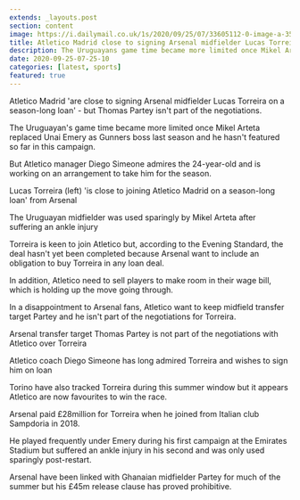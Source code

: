 ```yaml
---
extends: _layouts.post
section: content
image: https://i.dailymail.co.uk/1s/2020/09/25/07/33605112-0-image-a-35_1601014601502.jpg 
title: Atletico Madrid close to signing Arsenal midfielder Lucas Torreira on loan 
description: The Uruguayans game time became more limited once Mikel Arteta replaced Unai Emery as Gunners boss last season and he hasnt featured so far in this campaign. 
date: 2020-09-25-07-25-10 
categories: [latest, sports] 
featured: true 
--- 
```

Atletico Madrid 'are close to signing Arsenal midfielder Lucas Torreira on a season-long loan' - but Thomas Partey isn't part of the negotiations.

The Uruguayan's game time became more limited once Mikel Arteta replaced Unai Emery as Gunners boss last season and he hasn't featured so far in this campaign.

But Atletico manager Diego Simeone admires the 24-year-old and is working on an arrangement to take him for the season.

Lucas Torreira (left) 'is close to joining Atletico Madrid on a season-long loan' from Arsenal

The Uruguayan midfielder was used sparingly by Mikel Arteta after suffering an ankle injury

Torreira is keen to join Atletico but, according to the Evening Standard, the deal hasn't yet been completed because Arsenal want to include an obligation to buy Torreira in any loan deal.

In addition, Atletico need to sell players to make room in their wage bill, which is holding up the move going through.

In a disappointment to Arsenal fans, Atletico want to keep midfield transfer target Partey and he isn't part of the negotiations for Torreira.

Arsenal transfer target Thomas Partey is not part of the negotiations with Atletico over Torreira

Atletico coach Diego Simeone has long admired Torreira and wishes to sign him on loan

Torino have also tracked Torreira during this summer window but it appears Atletico are now favourites to win the race.

Arsenal paid £28million for Torreira when he joined from Italian club Sampdoria in 2018.

He played frequently under Emery during his first campaign at the Emirates Stadium but suffered an ankle injury in his second and was only used sparingly post-restart.

Arsenal have been linked with Ghanaian midfielder Partey for much of the summer but his £45m release clause has proved prohibitive.  


